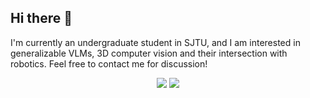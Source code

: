## Hi there 👋

I'm currently an undergraduate student in SJTU, and I am interested in generalizable VLMs, 3D computer vision and their intersection with robotics. Feel free to contact me for discussion!

<!--
  <p align="center"> 
  Visitor count<br>
  <img src="https://profile-counter.glitch.me/JubSteven/count.svg" />
</p>
-->

<p align="center"> 
 
  <img src="https://github-readme-stats.vercel.app/api?username=JubSteven&show_icons=true&icon_color=CE1D2D&text_color=718096&bg_color=ffffff&hide_title=true" />

  <img src="https://github-readme-stats.vercel.app/api/top-langs/?username=JubSteven&style=compact?hide=c" />

</p>
